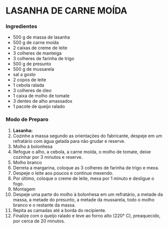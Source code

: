 # LASANHA DE CARNE MOÍDA

### Ingredientes

- 500 g de massa de lasanha
- 500 g de carne moída 
- 2 caixas de creme de leite
- 3 colheres de manteiga
- 3 colheres de farinha de trigo
- 500 g de presunto
- 500 g de mussarela
- sal a gosto
- 2 copos de leite
- 1 cebola ralada
- 3 colheres de óleo
- 1 caixa de molho de tomate
- 3 dentes de alho amassados
- 1 pacote de queijo ralado

### **Modo de Preparo**

1. **Lasanha:**
2. Cozinhe a massa segundo as orientações do fabricante, despeje em um refratário com água gelada para não grudar e reserve.
3. Molho à bolonhesa
4. Refogue o alho, a cebola, a carne moída, o molho de tomate, deixe cozinhar por 3 minutos e reserve.
5.  Molho branco
6. Derreta a margarina, coloque as 3 colheres de farinha de trigo e mexa.
7. Despeje o leite aos poucos e continue mexendo.
8. Por último, coloque o creme de leite, mexa por 1 minuto e desligue o fogo.
9. Montagem
10. Despeje uma parte do molho à bolonhesa em um refratário, a metade da massa, a metade do presunto, a metade da mussarela, todo o molho branco e o restante da massa.
11. Repita as camadas até a borda do recipiente.
12. Finalize com o queijo ralado e leve ao forno alto (220° C), preaquecido, por cerca de 20 minutos.